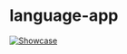 # language-app
[![Showcase](https://img.youtube.com/vi/JasEYgm9m14/1.jpg)](https://youtu.be/JasEYgm9m14)
